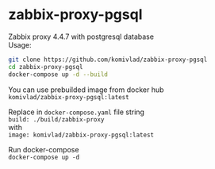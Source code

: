 # zabbix-proxy-pgsql
Zabbix proxy 4.4.7 with postgresql database\
Usage:
```bash
git clone https://github.com/komivlad/zabbix-proxy-pgsql
cd zabbix-proxy-pgsql
docker-compose up -d --build
```
You can use prebuilded image from docker hub\
`komivlad/zabbix-proxy-pgsql:latest`


Replace in `docker-compose.yaml` file string\
`build: ./build/zabbix-proxy`\
with\
`image: komivlad/zabbix-proxy-pgsql:latest`

Run docker-compose\
`docker-compose up -d`

